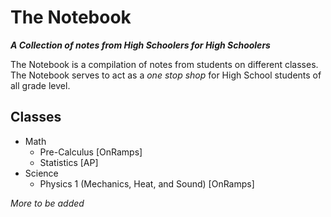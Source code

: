 # The Notebook
***A Collection of notes from High Schoolers for High Schoolers***

The Notebook is a compilation of notes from students on different classes. The
Notebook serves to act as a *one stop shop* for High School students of all
grade level.

## Classes
* Math
  * Pre-Calculus [OnRamps]
  * Statistics [AP]
* Science
  * Physics 1 (Mechanics, Heat, and Sound) [OnRamps]

*More to be added*
